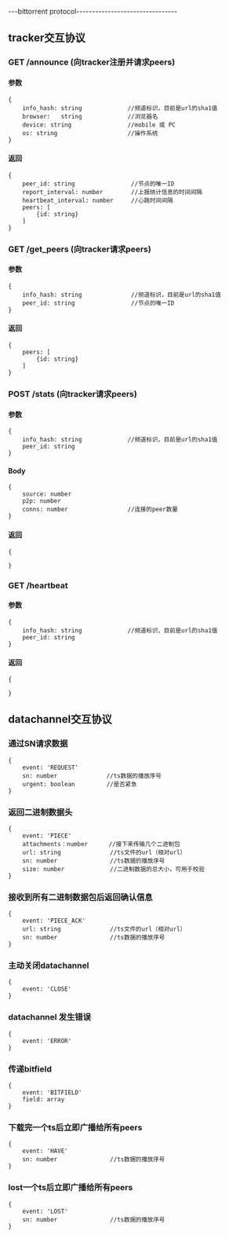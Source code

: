 ---bittorrent protocol--------------------------------

## tracker交互协议

### GET /announce (向tracker注册并请求peers)
#### 参数
```javastript
{  
    info_hash: string             //频道标识，目前是url的sha1值
    browser:   string             //浏览器名
    device: string                //mobile 或 PC
    os: string                    //操作系统                      
}
```
#### 返回
```javastript
{
    peer_id: string                //节点的唯一ID   
    report_interval: number        //上报统计信息的时间间隔 
    heartbeat_interval: number     //心跳时间间隔
    peers: [
        {id: string}                         
    ]
}
```

### GET /get_peers (向tracker请求peers)
#### 参数
```javastript
{  
    info_hash: string              //频道标识，目前是url的sha1值
    peer_id: string                //节点的唯一ID   
}
```
#### 返回
```javastript
{
    peers: [
        {id: string}                         
    ]
}
```

### POST /stats (向tracker请求peers)
#### 参数
```javastript
{  
    info_hash: string             //频道标识，目前是url的sha1值
    peer_id: string
}
```
#### Body
```javastript
{  
    source: number
    p2p: number
    conns: number                 //连接的peer数量
}
```
#### 返回
```javastript
{
                         
}
```
### GET /heartbeat 
#### 参数
```javastript
{  
    info_hash: string             //频道标识，目前是url的sha1值
    peer_id: string
}
```
#### 返回
```javastript
{
                     
}
```

## datachannel交互协议


### 通过SN请求数据 
```javastript       
{
    event: 'REQUEST'   
    sn: number              //ts数据的播放序号
    urgent: boolean         //是否紧急
}
```


### 返回二进制数据头
```javastript       
{
    event: 'PIECE'   
    attachments：number      //接下来传输几个二进制包
    url: string              //ts文件的url（相对url）
    sn: number               //ts数据的播放序号
    size: number             //二进制数据的总大小，可用于校验
}
```

### 接收到所有二进制数据包后返回确认信息
```javastript       
{
    event: 'PIECE_ACK'   
    url: string              //ts文件的url（相对url）
    sn: number               //ts数据的播放序号
}
```

### 主动关闭datachannel
```javastript    
{
    event: 'CLOSE' 
}
```

### datachannel 发生错误
```javastript       
{
    event: 'ERROR'  
}
```

### 传递bitfield
```javastript       
{
    event: 'BITFIELD'  
    field: array
}
```

### 下载完一个ts后立即广播给所有peers
```javastript       
{
    event: 'HAVE'  
    sn: number               //ts数据的播放序号
}
```

### lost一个ts后立即广播给所有peers
```javastript       
{
    event: 'LOST'  
    sn: number               //ts数据的播放序号
}
```